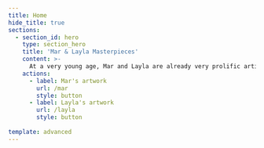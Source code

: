 ```yaml
---
title: Home
hide_title: true
sections:
  - section_id: hero
    type: section_hero
    title: 'Mar & Layla Masterpieces'
    content: >-
      At a very young age, Mar and Layla are already very prolific artists. Here you will be able to enjoy some of their masterpieces.
    actions:
      - label: Mar's artwork
        url: /mar
        style: button
      - label: Layla's artwork
        url: /layla
        style: button
        
template: advanced
---
```

